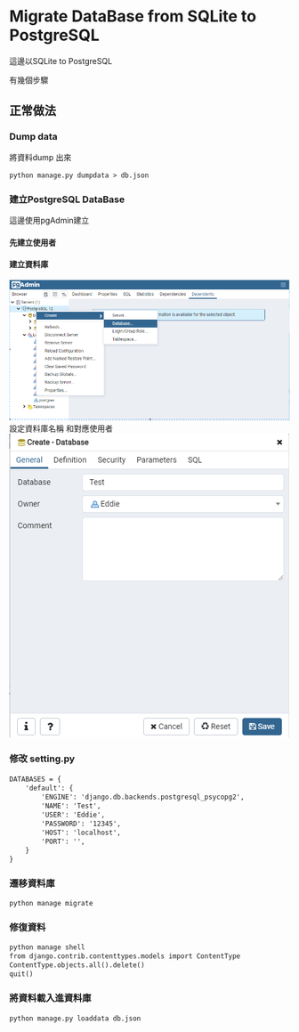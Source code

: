 # Migrate DataBase from SQLite to PostgreSQL

這邊以SQLite to PostgreSQL

有幾個步驟

## 正常做法

### Dump data
將資料dump 出來
```
python manage.py dumpdata > db.json
```

### 建立PostgreSQL DataBase
這邊使用pgAdmin建立<br>
#### 先建立使用者


#### 建立資料庫

<img src="5.png" >
設定資料庫名稱 和對應使用者
<img src="6.png" >

### 修改 setting.py
```
DATABASES = {
    'default': {
        'ENGINE': 'django.db.backends.postgresql_psycopg2',
        'NAME': 'Test',
        'USER': 'Eddie',
        'PASSWORD': '12345',
        'HOST': 'localhost',
        'PORT': '',
    }
}
```



### 遷移資料庫
```
python manage migrate
```

### 修復資料
```
python manage shell
from django.contrib.contenttypes.models import ContentType
ContentType.objects.all().delete()
quit()
```

### 將資料載入進資料庫
```
python manage.py loaddata db.json
```